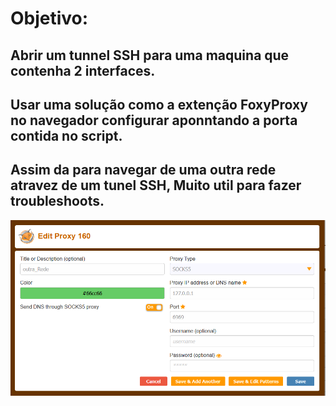 # Objetivo:
## Abrir um tunnel SSH para uma maquina que contenha 2 interfaces. 
## Usar uma solução como a extenção FoxyProxy no navegador configurar aponntando a porta contida no script. 
## Assim da para navegar de uma outra rede atravez de um tunel SSH, Muito util para fazer troubleshoots.

![SSH Tunnel + FoxyProxy Extension](./foxyProxy.png)
